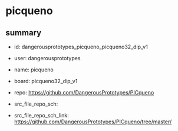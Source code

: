 # picqueno
 
## summary 
* id: dangerousprototypes_picqueno_picqueno32_dip_v1
* user: dangerousprototypes
* name: picqueno
* board: picqueno32_dip_v1
* repo: https://github.com/DangerousPrototypes/PICqueno



* src_file_repo_sch: 
* src_file_repo_sch_link: https://github.com/DangerousPrototypes/PICqueno/tree/master/






